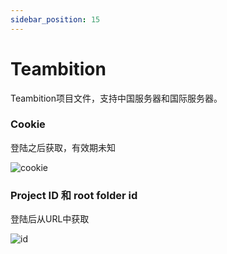 ```yaml
---
sidebar_position: 15
---
```


# Teambition

Teambition项目文件，支持中国服务器和国际服务器。

### Cookie

登陆之后获取，有效期未知

![cookie](https://store.heytapimage.com/cdo-portal/feedback/202201/08/3a2760e8ae4cd2c05b82b1ec93f247b7.png)

### Project ID 和 root folder id

登陆后从URL中获取

![id](https://store.heytapimage.com/cdo-portal/feedback/202201/08/95fb9db360e092090fa69cd8e9d38382.png)